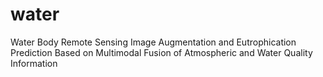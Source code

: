 # water
Water Body Remote Sensing Image Augmentation and Eutrophication Prediction Based on Multimodal Fusion of Atmospheric and Water Quality Information
